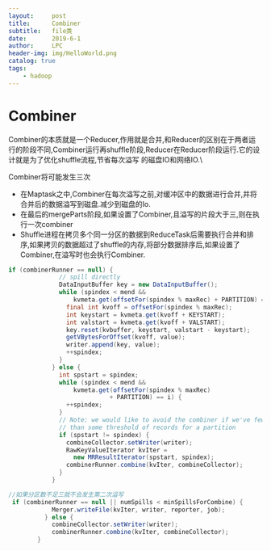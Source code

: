 ```yaml
---
layout:     post
title:      Combiner
subtitle:   file类
date:       2019-6-1
author:     LPC
header-img: img/HelloWorld.png
catalog: true
tags:
    - hadoop
---
```


# Combiner

Combiner的本质就是一个Reducer,作用就是合并,和Reducer的区别在于两者运行的阶段不同,Combiner运行再shuffle阶段,Reducer在Reducer阶段运行.它的设计就是为了优化shuffle流程,节省每次溢写 的磁盘IO和网络IO.\

Combiner将可能发生三次

- 在Maptask之中,Combiner在每次溢写之前,对缓冲区中的数据进行合并,并将合并后的数据溢写到磁盘.减少到磁盘的Io.
- 在最后的mergeParts阶段,如果设置了Combiner,且溢写的片段大于三,则在执行一次combiner
- Shuffle进程在拷贝多个同一分区的数据到ReduceTask后需要执行合并和排序,如果拷贝的数据超过了shuffle的内存,将部分数据排序后,如果设置了Combiner,在溢写时也会执行Combiner.

```java
if (combinerRunner == null) {
              // spill directly
              DataInputBuffer key = new DataInputBuffer();
              while (spindex < mend &&
                  kvmeta.get(offsetFor(spindex % maxRec) + PARTITION) == i) {
                final int kvoff = offsetFor(spindex % maxRec);
                int keystart = kvmeta.get(kvoff + KEYSTART);
                int valstart = kvmeta.get(kvoff + VALSTART);
                key.reset(kvbuffer, keystart, valstart - keystart);
                getVBytesForOffset(kvoff, value);
                writer.append(key, value);
                ++spindex;
              }
            } else {
              int spstart = spindex;
              while (spindex < mend &&
                  kvmeta.get(offsetFor(spindex % maxRec)
                            + PARTITION) == i) {
                ++spindex;
              }
              // Note: we would like to avoid the combiner if we've fewer
              // than some threshold of records for a partition
              if (spstart != spindex) {
                combineCollector.setWriter(writer);
                RawKeyValueIterator kvIter =
                  new MRResultIterator(spstart, spindex);
                combinerRunner.combine(kvIter, combineCollector);
              }
            }
```

```java
//如果分区数不足三就不会发生第二次溢写
 if (combinerRunner == null || numSpills < minSpillsForCombine) {
            Merger.writeFile(kvIter, writer, reporter, job);
          } else {
            combineCollector.setWriter(writer);
            combinerRunner.combine(kvIter, combineCollector);
        }
```
